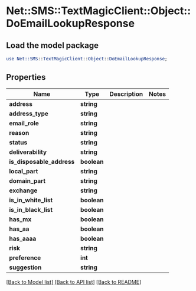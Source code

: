 # Net::SMS::TextMagicClient::Object::DoEmailLookupResponse

## Load the model package
```perl
use Net::SMS::TextMagicClient::Object::DoEmailLookupResponse;
```

## Properties
Name | Type | Description | Notes
------------ | ------------- | ------------- | -------------
**address** | **string** |  | 
**address_type** | **string** |  | 
**email_role** | **string** |  | 
**reason** | **string** |  | 
**status** | **string** |  | 
**deliverability** | **string** |  | 
**is_disposable_address** | **boolean** |  | 
**local_part** | **string** |  | 
**domain_part** | **string** |  | 
**exchange** | **string** |  | 
**is_in_white_list** | **boolean** |  | 
**is_in_black_list** | **boolean** |  | 
**has_mx** | **boolean** |  | 
**has_aa** | **boolean** |  | 
**has_aaaa** | **boolean** |  | 
**risk** | **string** |  | 
**preference** | **int** |  | 
**suggestion** | **string** |  | 

[[Back to Model list]](../README.md#documentation-for-models) [[Back to API list]](../README.md#documentation-for-api-endpoints) [[Back to README]](../README.md)


